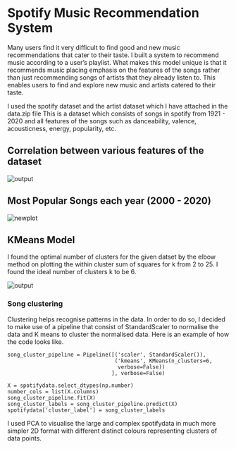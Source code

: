 # Spotify Music Recommendation System
Many users find it very difficult to find good and new music recommendations that cater to their taste. I built a system to recommend music according to a user’s playlist. What makes this model unique is that it recommends music placing emphasis on the features of the songs rather than just recommending songs of artists that they already listen to. This enables users to find and explore new music and artists catered to their taste.

I used the spotify dataset and the artist dataset which I have attached in the data.zip file
This is a dataset which consists of songs in spotify from 1921 - 2020 and all features of the songs such as danceability, valence, acousticness, energy, popularity, etc.

## Correlation between various features of the dataset 

![output](https://user-images.githubusercontent.com/114499776/209531042-9f5a1c17-12ea-4417-8594-ed2f7c5557d2.png)

## Most Popular Songs each year (2000 - 2020)

![newplot](https://user-images.githubusercontent.com/114499776/209531558-4172c28b-e7a9-480d-a260-081907f9548f.png)

## KMeans Model

I found the optimal number of clusters for the given datset by the elbow method on plotting the within cluster sum of squares for k from 2 to 25. I found the ideal number of clusters k to be 6.

![output](https://user-images.githubusercontent.com/114499776/209531988-84ee8946-985c-4668-a02c-805c81d7d054.png)

### Song clustering

Clustering helps recognise patterns in the data. In order to do so, I decided to make use of a pipeline that consist of StandardScaler to normalise the data and K means to cluster the normalised data. Here is an example of how the code looks like.

```
song_cluster_pipeline = Pipeline([('scaler', StandardScaler()), 
                                  ('kmeans', KMeans(n_clusters=6, 
                                   verbose=False))
                                 ], verbose=False)
          
X = spotifydata.select_dtypes(np.number)
number_cols = list(X.columns)
song_cluster_pipeline.fit(X)
song_cluster_labels = song_cluster_pipeline.predict(X)
spotifydata['cluster_label'] = song_cluster_labels
```
I used PCA to visualise the large and complex spotifydata in much more simpler 2D format with different distinct colours representing clusters of data points.


